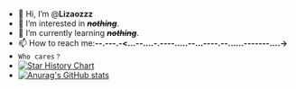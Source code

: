 - 👋 Hi, I’m @**Lizaozzz**
- 👀 I’m interested in ***~~nothing~~***.
- 🌱 I’m currently learning ***~~nothing~~***.
- 📫 How to reach me:**\--.-\--.-<\...--\....-\.----\.....\--...\----.\--...\...--\-----\....->**
- `Who cares？`
- [![Star History Chart](https://api.star-history.com/svg?repos=Lizaozzz/README&type=Date)](https://star-history.com/#Lizaozzz/README&Date)
- [![Anurag's GitHub stats](https://github-readme-stats.vercel.app/api?username=lizaozzzanuraghazra)](https://github.com/anuraghazra/github-readme-stats)
